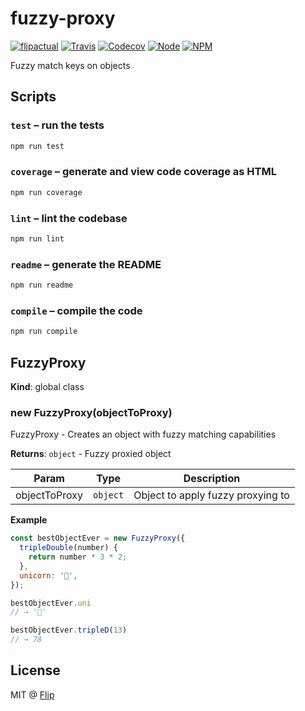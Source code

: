 # fuzzy-proxy

[![flipactual](https://img.shields.io/badge/😋-flipactual-218AC7.svg?style=flat-square)](https://www.flipactual.com/)
[![Travis](https://img.shields.io/travis/flipactual/fuzzy-proxy.svg?style=flat-square)](https://travis-ci.org/flipactual/fuzzy-proxy/)
[![Codecov](https://img.shields.io/codecov/c/github/flipactual/fuzzy-proxy.svg?style=flat-square)](https://codecov.io/gh/flipactual/fuzzy-proxy/)
[![Node](https://img.shields.io/node/v/fuzzy-proxy.svg?style=flat-square)](http://npmjs.com/package/fuzzy-proxy)
[![NPM](https://img.shields.io/npm/v/fuzzy-proxy.svg?style=flat-square)](http://npmjs.com/package/fuzzy-proxy)

Fuzzy match keys on objects

## Scripts

### `test` – run the tests

```sh
npm run test
```

### `coverage` – generate and view code coverage as HTML

```sh
npm run coverage
```

### `lint` – lint the codebase

```sh
npm run lint
```

### `readme` – generate the README

```sh
npm run readme
```

### `compile` – compile the code

```sh
npm run compile
```

<a name="FuzzyProxy"></a>

## FuzzyProxy
**Kind**: global class  
<a name="new_FuzzyProxy_new"></a>

### new FuzzyProxy(objectToProxy)
FuzzyProxy - Creates an object with fuzzy matching capabilities

**Returns**: <code>object</code> - Fuzzy proxied object  

| Param | Type | Description |
| --- | --- | --- |
| objectToProxy | <code>object</code> | Object to apply fuzzy proxying to |

**Example**  
```js
const bestObjectEver = new FuzzyProxy({
  tripleDouble(number) {
    return number * 3 * 2;
  },
  unicorn: '🦄',
});

bestObjectEver.uni
// → '🦄'

bestObjectEver.tripleD(13)
// → 78
```

## License

MIT @ [Flip](https://github.com/flipactual)
